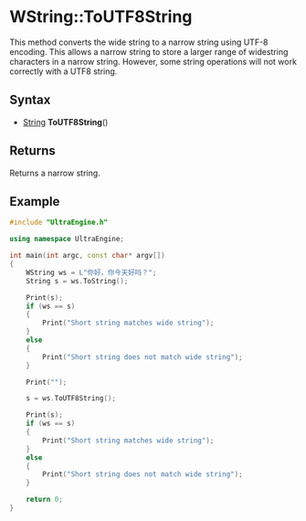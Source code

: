 # WString::ToUTF8String

This method converts the wide string to a narrow string using UTF-8 encoding. This allows a narrow string to store a larger range of widestring characters in a narrow string. However, some string operations will not work correctly with a UTF8 string.

## Syntax

- [String](String.md) **ToUTF8String**()

## Returns

Returns a narrow string.

## Example

```c++
#include "UltraEngine.h"

using namespace UltraEngine;

int main(int argc, const char* argv[])
{
    WString ws = L"你好，你今天好吗？";
    String s = ws.ToString();

    Print(s);
    if (ws == s)
    {
        Print("Short string matches wide string");
    }
    else
    {
        Print("Short string does not match wide string");
    }

    Print("");

    s = ws.ToUTF8String();

    Print(s);
    if (ws == s)
    {
        Print("Short string matches wide string");
    }
    else
    {
        Print("Short string does not match wide string");
    }

    return 0;
}
```
